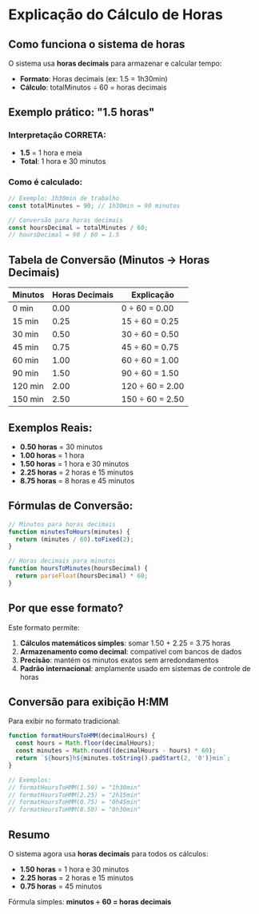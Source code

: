 # Explicação do Cálculo de Horas

## Como funciona o sistema de horas

O sistema usa **horas decimais** para armazenar e calcular tempo:
- **Formato**: Horas decimais (ex: 1.5 = 1h30min)
- **Cálculo**: totalMinutos ÷ 60 = horas decimais

## Exemplo prático: "1.5 horas"

### Interpretação CORRETA:
- **1.5** = 1 hora e meia
- **Total**: 1 hora e 30 minutos

### Como é calculado:
```javascript
// Exemplo: 1h30min de trabalho
const totalMinutes = 90; // 1h30min = 90 minutos

// Conversão para horas decimais
const hoursDecimal = totalMinutes / 60;
// hoursDecimal = 90 / 60 = 1.5
```

## Tabela de Conversão (Minutos → Horas Decimais)

| Minutos | Horas Decimais | Explicação |
|---------|----------------|------------|
| 0 min   | 0.00          | 0 ÷ 60 = 0.00 |
| 15 min  | 0.25          | 15 ÷ 60 = 0.25 |
| 30 min  | 0.50          | 30 ÷ 60 = 0.50 |
| 45 min  | 0.75          | 45 ÷ 60 = 0.75 |
| 60 min  | 1.00          | 60 ÷ 60 = 1.00 |
| 90 min  | 1.50          | 90 ÷ 60 = 1.50 |
| 120 min | 2.00          | 120 ÷ 60 = 2.00 |
| 150 min | 2.50          | 150 ÷ 60 = 2.50 |

## Exemplos Reais:

- **0.50 horas** = 30 minutos
- **1.00 horas** = 1 hora
- **1.50 horas** = 1 hora e 30 minutos
- **2.25 horas** = 2 horas e 15 minutos
- **8.75 horas** = 8 horas e 45 minutos

## Fórmulas de Conversão:

```javascript
// Minutos para horas decimais
function minutesToHours(minutes) {
  return (minutes / 60).toFixed(2);
}

// Horas decimais para minutos
function hoursToMinutes(hoursDecimal) {
  return parseFloat(hoursDecimal) * 60;
}
```

## Por que esse formato?

Este formato permite:
1. **Cálculos matemáticos simples**: somar 1.50 + 2.25 = 3.75 horas
2. **Armazenamento como decimal**: compatível com bancos de dados
3. **Precisão**: mantém os minutos exatos sem arredondamentos
4. **Padrão internacional**: amplamente usado em sistemas de controle de horas

## Conversão para exibição H:MM

Para exibir no formato tradicional:
```javascript
function formatHoursToHMM(decimalHours) {
  const hours = Math.floor(decimalHours);
  const minutes = Math.round((decimalHours - hours) * 60);
  return `${hours}h${minutes.toString().padStart(2, '0')}min`;
}

// Exemplos:
// formatHoursToHMM(1.50) = "1h30min"
// formatHoursToHMM(2.25) = "2h15min"
// formatHoursToHMM(0.75) = "0h45min"
// formatHoursToHMM(8.50) = "8h30min"
```

## Resumo

O sistema agora usa **horas decimais** para todos os cálculos:
- **1.50 horas** = 1 hora e 30 minutos
- **2.25 horas** = 2 horas e 15 minutos
- **0.75 horas** = 45 minutos

Fórmula simples: **minutos ÷ 60 = horas decimais**